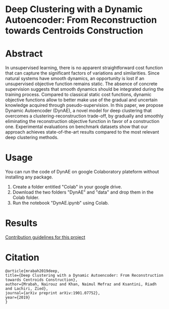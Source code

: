 # Deep Clustering with a Dynamic Autoencoder:  From Reconstruction towards Centroids Construction


# Abstract

In unsupervised learning, there is no apparent straightforward cost function that can capture the significant factors of variations and similarities. Since natural systems have smooth dynamics, an opportunity is lost if an unsupervised objective function remains static. The absence of concrete supervision suggests that smooth dynamics should be integrated during the training process. Compared to classical static cost functions, dynamic objective functions allow to better make use of the gradual and uncertain knowledge acquired through pseudo-supervision. In this paper, we propose Dynamic Autoencoder (DynAE), a novel model for deep clustering that overcomes a clustering-reconstruction trade-off, by gradually and smoothly eliminating the reconstruction objective function in favor of a construction one. Experimental evaluations on benchmark datasets show that our approach achieves state-of-the-art results compared to the most relevant deep clustering methods. 



# Usage

You can run the code of DynAE on google Colaboratory plateform without installing any package. 

  1. Create a folder entitled "Colab" in your google drive.
  2. Download the two folders "DynAE" and "data" and drop them in the Colab folder.
  3. Run the notebook "DynAE.ipynb" using Colab.
  

# Results

[Contribution guidelines for this project](results/CONTRIBUTING.md)

# Citation
  
  ```
  @article{mrabah2019deep,
  title={Deep Clustering with a Dynamic Autoencoder: From Reconstruction towards Centroids Construction},
  author={Mrabah, Nairouz and Khan, Naimul Mefraz and Ksantini, Riadh and Lachiri, Zied},
  journal={arXiv preprint arXiv:1901.07752},
  year={2019}
  }
  
  ```
  
